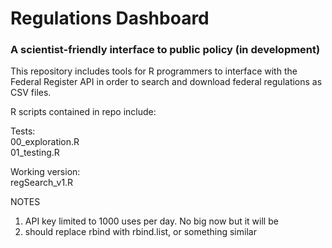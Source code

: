 # Regulations Dashboard

### A scientist-friendly interface to public policy (in development)

This repository includes tools for R programmers to interface with the Federal Register API in order to search and download federal regulations as CSV files.

R scripts contained in repo include:

Tests:  
00_exploration.R  
01_testing.R

Working version:  
regSearch_v1.R

NOTES  
1) API key limited to 1000 uses per day. No big now but it will be  
2) should replace rbind with rbind.list, or something similar



